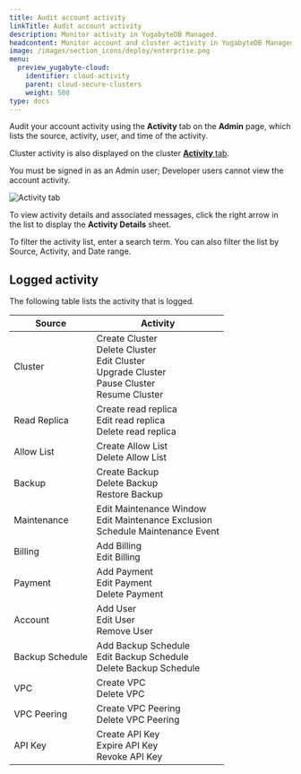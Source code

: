 ```yaml
---
title: Audit account activity
linkTitle: Audit account activity
description: Monitor activity in YugabyteDB Managed.
headcontent: Monitor account and cluster activity in YugabyteDB Managed
image: /images/section_icons/deploy/enterprise.png
menu:
  preview_yugabyte-cloud:
    identifier: cloud-activity
    parent: cloud-secure-clusters
    weight: 500
type: docs
---
```


Audit your account activity using the **Activity** tab on the **Admin** page, which lists the source, activity, user, and time of the activity.

Cluster activity is also displayed on the cluster [**Activity** tab](../../cloud-monitor/monitor-activity).

You must be signed in as an Admin user; Developer users cannot view the account activity.

![Activity tab](/images/yb-cloud/cloud-admin-activity.png)

To view activity details and associated messages, click the right arrow in the list to display the **Activity Details** sheet.

To filter the activity list, enter a search term. You can also filter the list by Source, Activity, and Date range.

## Logged activity

The following table lists the activity that is logged.

| Source | Activity |
| --- | --- |
| Cluster | Create Cluster<br>Delete Cluster<br>Edit Cluster<br>Upgrade Cluster<br>Pause Cluster<br>Resume Cluster |
| Read Replica | Create read replica<br>Edit read replica<br>Delete read replica |
| Allow List | Create Allow List<br>Delete Allow List |
| Backup | Create Backup<br>Delete Backup<br>Restore Backup |
| Maintenance | Edit Maintenance Window<br>Edit Maintenance Exclusion<br>Schedule Maintenance Event |
| Billing | Add Billing<br>Edit Billing |
| Payment | Add Payment<br>Edit Payment<br>Delete Payment |
| Account | Add User<br>Edit User<br>Remove User<!-- <br>Activate user -->|
| Backup Schedule | Add Backup Schedule<br>Edit Backup Schedule<br>Delete Backup Schedule |
| VPC | Create VPC<br>Delete VPC |
| VPC Peering | Create VPC Peering<br>Delete VPC Peering |
| API Key | Create API Key<br>Expire API Key<br>Revoke API Key |
